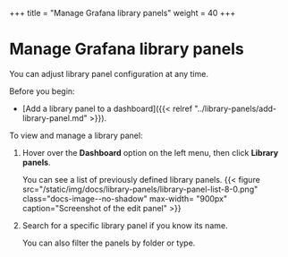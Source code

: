 +++
title = "Manage Grafana library panels"
weight = 40
+++

# Manage Grafana library panels

You can adjust library panel configuration at any time.

Before you begin:

- [Add a library panel to a dashboard]({{< relref "../library-panels/add-library-panel.md" >}}).

To view and manage a library panel:

1. Hover over the **Dashboard** option on the left menu, then click **Library panels**.

   You can see a list of previously defined library panels.
   {{< figure src="/static/img/docs/library-panels/library-panel-list-8-0.png" class="docs-image--no-shadow" max-width= "900px" caption="Screenshot of the edit panel" >}}

1. Search for a specific library panel if you know its name.

   You can also filter the panels by folder or type.
